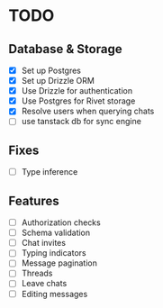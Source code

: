 # TODO

## Database & Storage
- [x] Set up Postgres
- [x] Set up Drizzle ORM
- [x] Use Drizzle for authentication
- [x] Use Postgres for Rivet storage
- [x] Resolve users when querying chats
- [ ] use tanstack db for sync engine

## Fixes
- [ ] Type inference

## Features
- [ ] Authorization checks
- [ ] Schema validation
- [ ] Chat invites
- [ ] Typing indicators
- [ ] Message pagination
- [ ] Threads
- [ ] Leave chats
- [ ] Editing messages
